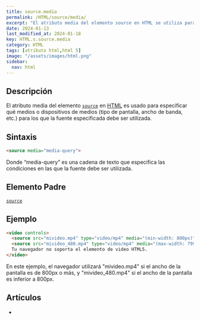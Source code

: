 ```yaml
---
title: source.media
permalink: /HTML/source/media/
excerpt: "El atributo media del elemento source en HTML se utiliza para especificar las condiciones de uso de una fuente de medios según el tipo de pantalla, ancho de banda, etc."
date: 2024-01-13
last_modified_at: 2024-01-18
key: HTML.s.source.media
category: HTML
tags: [atributo html,html 5]
image: "/assets/images/html.png"
sidebar:
  nav: html
---
```


## Descripción


El atributo media del elemento [`source`](https://www.w3api.com/HTML/source/) en [HTML](https://www.manualweb.net/html/) es usado para especificar qué medios o dispositivos de medios (tipo de pantalla, ancho de banda, etc.) para los que la fuente especificada debe ser utilizada.


## Sintaxis


```html
<source media="media-query">

```


Donde “media-query” es una cadena de texto que especifica las condiciones en las que la fuente debe ser utilizada.


## Elemento Padre


[`source`](https://www.w3api.com/HTML/source/)


## Ejemplo


```html
<video controls>
  <source src="mivideo.mp4" type="video/mp4" media="(min-width: 800px)">
  <source src="mivideo_480.mp4" type="video/mp4" media="(max-width: 799px)">
  Tu navegador no soporta el elemento de video HTML5.
</video>
```


En este ejemplo, el navegador utilizará "mivideo.mp4" si el ancho de la pantalla es de 800px o más, y "mivideo_480.mp4" si el ancho de la pantalla es inferior a 800px.


## Artículos

- 

